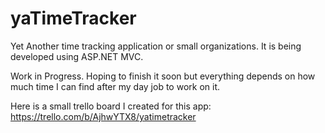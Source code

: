 # yaTimeTracker
Yet Another time tracking application or small organizations. It is being developed using ASP.NET MVC.

Work in Progress. Hoping to finish it soon but everything depends on how much time I can find after my day job to work on it.


Here is a small trello board I created for this app: https://trello.com/b/AjhwYTX8/yatimetracker

